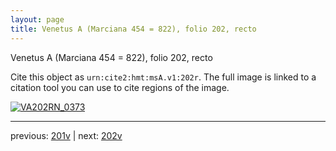 ```yaml
---
layout: page
title: Venetus A (Marciana 454 = 822), folio 202, recto
---
```


Venetus A (Marciana 454 = 822), folio 202, recto

Cite this object as `urn:cite2:hmt:msA.v1:202r`.  The full image is linked to a citation tool you can use to cite regions of the image.

[![VA202RN_0373](http://www.homermultitext.org/iipsrv?IIIF=/project/homer/pyramidal/deepzoom/hmt/vaimg/2017a/VA202RN_0373.tif/full/800,/0/default.jpg)](http://www.homermultitext.org/ict2/?urn=urn:cite2:hmt:vaimg.2017a:VA202RN_0373) 

---

previous:  [201v](../201v/) | next: [202v](../202v/)